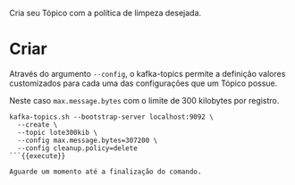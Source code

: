 Cria seu Tópico com a política de limpeza desejada. 

# Criar

Através do argumento `--config`, o kafka-topics permite a definição valores customizados para
cada uma das configurações que um Tópico possue.

Neste caso `max.message.bytes` com o limite de 300 kilobytes por registro.

```
kafka-topics.sh --bootstrap-server localhost:9092 \
  --create \
  --topic lote300kib \
  --config max.message.bytes=307200 \
  --config cleanup.policy=delete
```{{execute}}

Aguarde um momento até a finalização do comando.